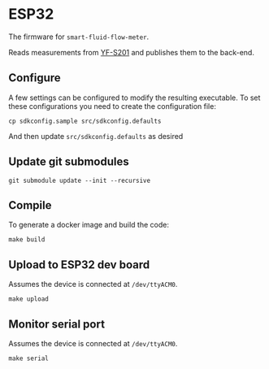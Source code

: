 # ESP32

The firmware for `smart-fluid-flow-meter`.

Reads measurements from [YF-S201](http://www.mantech.co.za/datasheets/products/yf-s201_sea.pdf) and publishes them to the back-end.

## Configure

A few settings can be configured to modify the resulting executable. To set these configurations you need to create the configuration file:

```
cp sdkconfig.sample src/sdkconfig.defaults
```

And then update `src/sdkconfig.defaults` as desired

## Update git submodules

```
git submodule update --init --recursive
```

## Compile

To generate a docker image and build the code:

```
make build
```

## Upload to ESP32 dev board

Assumes the device is connected at `/dev/ttyACM0`.

```
make upload
```

## Monitor serial port

Assumes the device is connected at `/dev/ttyACM0`.

```
make serial
```
